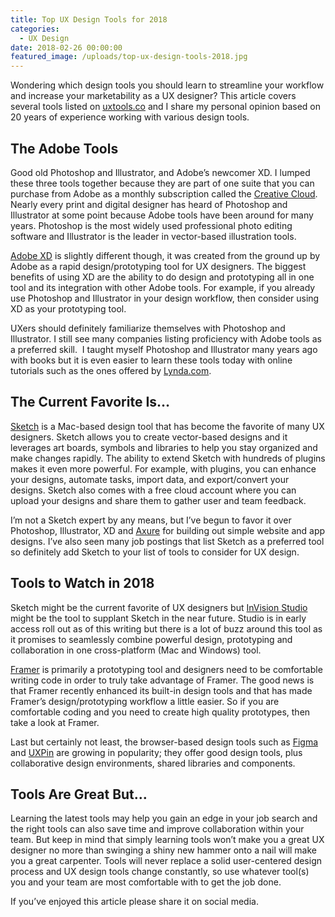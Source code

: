 ```yaml
---
title: Top UX Design Tools for 2018
categories:
  - UX Design
date: 2018-02-26 00:00:00
featured_image: /uploads/top-ux-design-tools-2018.jpg
---
```


Wondering which design tools you should learn to streamline your workflow and increase your marketability as a UX designer? This article covers several tools listed on [uxtools.co](http://uxtools.co/tools/design) and I share my personal opinion based on 20 years of experience working with various design tools.

## **The Adobe Tools**

Good old Photoshop and Illustrator, and Adobe’s newcomer XD. I lumped these three tools together because they are part of one suite that you can purchase from Adobe as a monthly subscription called the [Creative Cloud](https://www.adobe.com/creativecloud.html). Nearly every print and digital designer has heard of Photoshop and Illustrator at some point because Adobe tools have been around for many years. Photoshop is the most widely used professional photo editing software and Illustrator is the leader in vector-based illustration tools.

[Adobe XD](https://www.adobe.com/products/xd.html) is slightly different though, it was created from the ground up by Adobe as a rapid design/prototyping tool for UX designers. The biggest benefits of using XD are the ability to do design and prototyping all in one tool and its integration with other Adobe tools. For example, if you already use Photoshop and Illustrator in your design workflow, then consider using XD as your prototyping tool.

UXers should definitely familiarize themselves with Photoshop and Illustrator. I still see many companies listing proficiency with Adobe tools as a preferred skill.&nbsp; I taught myself Photoshop and Illustrator many years ago with books but it is even easier to learn these tools today with online tutorials such as the ones offered by [Lynda.com](http://www.lynda.com).

## **The Current Favorite Is…**

[Sketch](https://www.sketchapp.com/) is a Mac-based design tool that has become the favorite of many UX designers. Sketch allows you to create vector-based designs and it leverages art boards, symbols and libraries to help you stay organized and make changes rapidly. The ability to extend Sketch with hundreds of plugins makes it even more powerful. For example, with plugins, you can enhance your designs, automate tasks, import data, and export/convert your designs. Sketch also comes with a free cloud account where you can upload your designs and share them to gather user and team feedback.

I’m not a Sketch expert by any means, but I’ve begun to favor it over Photoshop, Illustrator, XD and [Axure](https://www.axure.com/) for building out simple website and app designs. I’ve also seen many job postings that list Sketch as a preferred tool so definitely add Sketch to your list of tools to consider for UX design.

## **Tools to Watch in 2018**

Sketch might be the current favorite of UX designers but [InVision Studio](https://www.invisionapp.com/studio) might be the tool to supplant Sketch in the near future. Studio is in early access roll out as of this writing but there is a lot of buzz around this tool as it promises to seamlessly combine powerful design, prototyping and collaboration in one cross-platform (Mac and Windows) tool.

[Framer](https://framer.com/) is primarily a prototyping tool and designers need to be comfortable writing code in order to truly take advantage of Framer. The good news is that Framer recently enhanced its built-in design tools and that has made Framer’s design/prototyping workflow a little easier. So if you are comfortable coding and you need to create high quality prototypes, then take a look at Framer.

Last but certainly not least, the browser-based design tools such as [Figma](https://www.figma.com/) and [UXPin](https://www.uxpin.com/) are growing in popularity; they offer good design tools, plus collaborative design environments, shared libraries and components.

## **Tools Are Great But…**

Learning the latest tools may help you gain an edge in your job search and the right tools can also save time and improve collaboration within your team. But keep in mind that simply learning tools won’t make you a great UX designer no more than swinging a shiny new hammer onto a nail will make you a great carpenter. Tools will never replace a solid user-centered design process and UX design tools change constantly, so use whatever tool(s) you and your team are most comfortable with to get the job done.

If you’ve enjoyed this article please share it on social media.